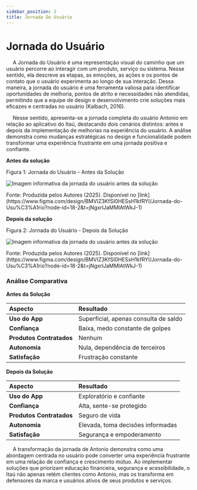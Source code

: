 ```yaml
---
sidebar_position: 2
title: Jornada Do Usuário
---
```


# Jornada do Usuário

&emsp; A Jornada do Usuário é uma representação visual do caminho que um usuário percorre ao interagir com um produto, serviço ou sistema. Nesse sentido, ela descreve as etapas, as emoções, as ações e os pontos de contato que o usuário experimenta ao longo de sua interação. Dessa maneira, a jornada do usuário é uma ferramenta valiosa para identificar oportunidades de melhoria, pontos de atrito e necessidades não atendidas, permitindo que a equipe de design e desenvolvimento crie soluções mais eficazes e centradas no usuário (Kalbach, 2016).

&emsp; Nesse sentido, apresenta-se a jornada completa do usuário Antonio em relação ao aplicativo do Itaú, destacando dois cenários distintos: antes e depois da implementação de melhorias na experiência do usuário. A análise demonstra como mudanças estratégicas no design e funcionalidade podem transformar uma experiência frustrante em uma jornada positiva e confiante.

**Antes da solução**

<p style={{textAlign: 'center'}}>Figura 1: Jornada do Usuário - Antes da Solução</p>
<div style={{margin: 25}}>
    <div style={{textAlign: 'center'}}>
        <img src={require("../../static/img/JornadaAntes.png").default} style={{width: 800}} alt="Imagem informativa da jornada do usuário antes da solução" />
        <br />
    </div>
</div>
<p style={{textAlign: 'center'}}>Fonte: Produzida pelos Autores (2025).  Disponível no [link](https://www.figma.com/design/BMVIZ3KfSI0HESsH1kfRYI/Jornada-do-Usu%C3%A1rio?node-id=18-2&t=jNgxrlJaMMlAtWkJ-1) </p>

**Depois da solução**

<p style={{textAlign: 'center'}}>Figura 2: Jornada do Usuário - Depois da Solução  </p>
<div style={{margin: 25}}>
    <div style={{textAlign: 'center'}}>
        <img src={require("../../static/img/JornadaDepois.png").default} style={{width: 800}} alt="Imagem informativa da jornada do usuário antes da solução" />
        <br />
    </div>
</div>
<p style={{textAlign: 'center'}}>Fonte: Produzida pelos Autores (2025). Disponível no [link](https://www.figma.com/design/BMVIZ3KfSI0HESsH1kfRYI/Jornada-do-Usu%C3%A1rio?node-id=18-2&t=jNgxrlJaMMlAtWkJ-1) </p>

### Análise Comparativa

**Antes da Solução**

| Aspecto | Resultado |
| :---- | :---- |
| **Uso do App** | Superficial, apenas consulta de saldo |
| **Confiança** | Baixa, medo constante de golpes |
| **Produtos Contratados** | Nenhum |
| **Autonomia** | Nula, dependência de terceiros |
| **Satisfação** | Frustração constante |

**Depois da Solução**

| Aspecto | Resultado |
| :---- | :---- |
| **Uso do App** | Exploratório e confiante |
| **Confiança** | Alta, sente-se protegido |
| **Produtos Contratados** | Seguro de vida |
| **Autonomia** | Elevada, toma decisões informadas |
| **Satisfação** | Segurança e empoderamento |


&emsp; A transformação da jornada de Antonio demonstra como uma abordagem centrada no usuário pode converter uma experiência frustrante em uma relação de confiança e crescimento mútuo. Ao implementar soluções que priorizam educação financeira, segurança e acessibilidade, o Itaú não apenas retém clientes como Antonio, mas os transforma em defensores da marca e usuários ativos de seus produtos e serviços.